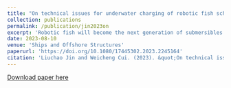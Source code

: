 ```yaml
---
title: "On technical issues for underwater charging of robotic fish schools using ocean renewable energy"
collection: publications
permalink: /publication/jin2023on
excerpt: 'Robotic fish will become the next generation of submersibles due to their advantages of high propulsion efficiency, high mobility, excellent environmental compatibility and good load capacity. However, short battery life and high charging costs would be the main obstacles restricting the deployment of robotic fish for long–term ocean monitoring and cruises. The present methods of either using a mother ship or laying cables are very expensive. In order to greatly reduce the cost, a nearby cheap charging station is necessary. In this paper, a comprehensive review of underwater automatic charging methods and systems for robotic fish based on the existing marine renewable energy conversion technology is carried out, including robotic fish underwater docking and charging technology. Based on the review and comparative analysis, a design idea for a novel and feasible system for underwater charging for a school of robotic fish through renewable energy is proposed.'
date: 2023-08-10
venue: 'Ships and Offshore Structures'
paperurl: 'https://doi.org/10.1080/17445302.2023.2245164'
citation: 'Liuchao Jin and Weicheng Cui. (2023). &quot;On technical issues for underwater charging of robotic fish schools using ocean renewable energy.&quot; <i>Ships and Offshore Structures</i>. 1-11. '
---
```

[Download paper here](http://Liuchao-JIN.github.io/files/my_essay/jin2023on.pdf)
